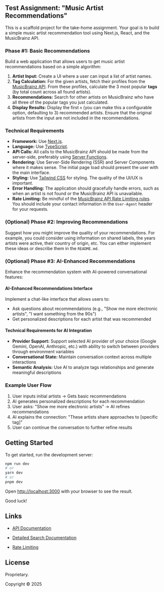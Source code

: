 ## Test Assignment: "Music Artist Recommendations"

This is a scaffold project for the take-home assignment. Your goal is to build a simple music artist recommendation tool using Next.js, React, and the MusicBrainz API.

### Phase #1: Basic Recommendations

Build a web application that allows users to get music artist recommendations based on a simple algorithm:

1.  **Artist Input:** Create a UI where a user can input a list of artist names.
2.  **Tag Calculation:** For the given artists, fetch their profiles from the [MusicBrainz API](https://musicbrainz.org/doc/MusicBrainz_API). From these profiles, calculate the 3 most popular **tags** (by total count across all found artists).
3.  **Recommendations:** Search for other artists on MusicBrainz who have all three of the popular tags you just calculated.
4.  **Display Results:** Display the first `n` (you can make this a configurable option, defaulting to 3) recommended artists. Ensure that the original artists from the input are not included in the recommendations.

### Technical Requirements

*   **Framework:** Use [Next.js](https://nextjs.org/).
*   **Language:** Use [TypeScript](https://www.typescriptlang.org/).
*   **API Calls:** All calls to the MusicBrainz API should be made from the server-side, preferably using [Server Functions](https://react.dev/reference/rsc/server-functions).
*   **Rendering:** Use Server-Side Rendering (SSR) and Server Components where it makes sense. The initial page load should present the user with the main interface.
*   **Styling:** Use [Tailwind CSS](https://tailwindcss.com/) for styling. The quality of the UI/UX is important.
*   **Error Handling:** The application should gracefully handle errors, such as when an artist is not found or the MusicBrainz API is unavailable.
*   **Rate Limiting:** Be mindful of the [MusicBrainz API Rate Limiting rules](https://musicbrainz.org/doc/MusicBrainz_API/Rate_Limiting). You should include your contact information in the `User-Agent` header for your requests.

### (Optional) Phase #2: Improving Recommendations
Suggest how you might improve the quality of your recommendations. For example, you could consider using information on shared labels, the years artists were active, their country of 
origin, etc. You can either implement these ideas or describe them in the `README.md`.

### (Optional) Phase #3: AI-Enhanced Recommendations
Enhance the recommendation system with AI-powered conversational features:

#### AI-Enhanced Recommendations Interface
Implement a chat-like interface that allows users to:
- Ask questions about recommendations (e.g., "Show me more electronic artists", "I want something from the 90s")
- Get personalized descriptions for each artist that was recommended

#### Technical Requirements for AI Integration
- **Provider Support:** Support selected AI provider of your choice (Google Gemini, OpenAI, Anthropic, etc.) with ability to switch between providers through environment variables
- **Conversational State:** Maintain conversation context across multiple interactions
- **Semantic Analysis:** Use AI to analyze tags relationships and generate meaningful descriptions

### Example User Flow

1. User inputs initial artists → Gets basic recommendations
2. AI generates personalized descriptions for each recommendation
3. User asks: "Show me more electronic artists" → AI refines recommendations
4. AI explains the connection: "These artists share approaches to [specific tag]"
5. User can continue the conversation to further refine results

## Getting Started

To get started, run the development server:

```bash
npm run dev
# or
yarn dev
# or
pnpm dev
```

Open [http://localhost:3000](http://localhost:3000) with your browser to see the result.

Good luck!

## Links

* [API Documentation](https://musicbrainz.org/doc/MusicBrainz_API)

* [Detailed Search Documentation](https://musicbrainz.org/doc/MusicBrainz_API/Search)

* [Rate Limiting](https://musicbrainz.org/doc/MusicBrainz_API/Rate_Limiting)

## License

Proprietary.

Copyright © 2025
